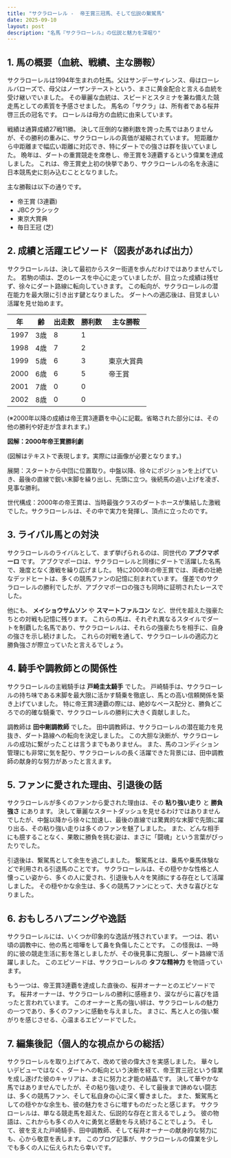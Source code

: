```yaml
---
title: "サクラローレル -  帝王賞三冠馬、そして伝説の繋駕馬"
date: 2025-09-10
layout: post
description: "名馬『サクラローレル』の伝説と魅力を深堀り"
---
```


## 1. 馬の概要（血統、戦績、主な勝鞍）

サクラローレルは1994年生まれの牡馬。父はサンデーサイレンス、母はローレルバローズで、母父はノーザンテーストという、まさに黄金配合と言える血統を受け継いでいました。  その華麗な血統は、スピードとスタミナを兼ね備えた競走馬としての素質を予感させました。  馬名の「サクラ」は、所有者である桜井啓三氏の冠名です。  ローレルは母方の血統に由来しています。

戦績は通算成績27戦11勝。  決して圧倒的な勝利数を誇った馬ではありませんが、その勝利の重みに、サクラローレルの真価が凝縮されています。  短距離から中距離まで幅広い距離に対応でき、特にダートでの強さは群を抜いていました。  晩年は、ダートの重賞競走を席巻し、帝王賞を3連覇するという偉業を達成しました。  これは、帝王賞史上初の快挙であり、サクラローレルの名を永遠に日本競馬史に刻み込むこととなりました。

主な勝鞍は以下の通りです。

* 帝王賞 (3連覇)
* JBCクラシック
* 東京大賞典
* 毎日王冠 (芝)


## 2. 成績と活躍エピソード（図表があれば出力）

サクラローレルは、決して最初からスター街道を歩んだわけではありませんでした。  若駒の頃は、芝のレースを中心に走っていましたが、目立った成績は残せず、徐々にダート路線に転向していきます。  この転向が、サクラローレルの潜在能力を最大限に引き出す鍵となりました。 ダートへの適応後は、目覚ましい活躍を見せ始めます。

| 年 | 齢 | 出走数 | 勝利数 | 主な勝鞍 |
|---|---|---|---|---|
| 1997 | 3歳 | 8 | 1 |  |
| 1998 | 4歳 | 7 | 2 |  |
| 1999 | 5歳 | 6 | 3 | 東京大賞典 |
| 2000 | 6歳 | 6 | 5 | 帝王賞 |
| 2001 | 7歳 | 0 | 0 |  |
| 2002 | 8歳 | 0 | 0 |  |

(※2000年以降の成績は帝王賞3連覇を中心に記載。省略された部分には、その他の勝利や好走が含まれます。)


**図解：2000年帝王賞勝利劇**

(図解はテキストで表現します。実際には画像が必要となります。)

展開：スタートから中団に位置取り。中盤以降、徐々にポジションを上げていき、最後の直線で鋭い末脚を繰り出し、先頭に立つ。後続馬の追い上げを凌ぎ、見事な勝利。

世代構成：2000年の帝王賞は、当時最強クラスのダートホースが集結した激戦でした。サクラローレルは、その中で実力を発揮し、頂点に立ったのです。


## 3. ライバル馬との対決

サクラローレルのライバルとして、まず挙げられるのは、同世代の **アブクマポーロ** です。  アブクマポーロは、サクラローレルと同様にダートで活躍した名馬で、幾度となく激戦を繰り広げました。  特に2000年の帝王賞では、両者の壮絶なデッドヒートは、多くの競馬ファンの記憶に刻まれています。  僅差でのサクラローレルの勝利でしたが、アブクマポーロの強さも同時に証明されたレースでした。

他にも、 **メイショウサムソン** や **スマートファルコン** など、世代を超えた強豪たちとの対戦も記憶に残ります。  これらの馬は、それぞれ異なるスタイルでダートを制覇した名馬であり、サクラローレルは、それらの強豪たちを相手に、自身の強さを示し続けました。  これらの対戦を通して、サクラローレルの適応力と勝負強さが際立っていたと言えるでしょう。


## 4. 騎手や調教師との関係性

サクラローレルの主戦騎手は **戸崎圭太騎手** でした。  戸崎騎手は、サクラローレルの持ち味である末脚を最大限に活かす騎乗を徹底し、馬との高い信頼関係を築き上げていました。  特に帝王賞3連覇の際には、絶妙なペース配分と、勝負どころでの的確な騎乗で、サクラローレルの勝利に大きく貢献しました。

調教師は **田中剛調教師** でした。  田中調教師は、サクラローレルの潜在能力を見抜き、ダート路線への転向を決定しました。  この大胆な決断が、サクラローレルの成功に繋がったことは言うまでもありません。  また、馬のコンディション管理にも非常に気を配り、サクラローレルの長く活躍できた背景には、田中調教師の献身的な努力があったと言えます。


## 5. ファンに愛された理由、引退後の話

サクラローレルが多くのファンから愛された理由は、その **粘り強い走り** と **勝負強さ** にあります。  決して華麗なスタートダッシュを見せるわけではありませんでしたが、中盤以降から徐々に加速し、最後の直線では驚異的な末脚で先頭に躍り出る、その粘り強い走りは多くのファンを魅了しました。  また、どんな相手にも臆することなく、果敢に勝負を挑む姿は、まさに「闘魂」という言葉がぴったりでした。

引退後は、繋駕馬として余生を過ごしました。  繋駕馬とは、乗馬や乗馬体験などで利用される引退馬のことです。  サクラローレルは、その穏やかな性格と人懐っこい姿から、多くの人に愛され、引退後も人々を笑顔にする存在として活躍しました。  その穏やかな余生は、多くの競馬ファンにとって、大きな喜びとなりました。


## 6. おもしろハプニングや逸話

サクラローレルには、いくつか印象的な逸話が残されています。  一つは、若い頃の調教中に、他の馬と喧嘩をして鼻を負傷したことです。  この怪我は、一時的に彼の競走生活に影を落としましたが、その後見事に克服し、ダート路線で活躍しました。  このエピソードは、サクラローレルの **タフな精神力** を物語っています。

もう一つは、帝王賞3連覇を達成した直後の、桜井オーナーとのエピソードです。  桜井オーナーは、サクラローレルの勝利に感極まり、涙ながらに喜びを語ったと言われています。  このオーナーと馬の強い絆は、サクラローレルの魅力の一つであり、多くのファンに感動を与えました。  まさに、馬と人との強い繋がりを感じさせる、心温まるエピソードでした。


## 7. 編集後記（個人的な視点からの総括）

サクラローレルを取り上げてみて、改めて彼の偉大さを実感しました。  華々しいデビューではなく、ダートへの転向という決断を経て、帝王賞三冠という偉業を成し遂げた彼のキャリアは、まさに努力と才能の結晶です。  決して華やかな馬ではありませんでしたが、その粘り強い走り、そして最後まで諦めない闘志は、多くの競馬ファン、そして私自身の心に深く響きました。  また、繋駕馬としての穏やかな余生も、彼の魅力をさらに増すものだったと感じます。  サクラローレルは、単なる競走馬を超えた、伝説的な存在と言えるでしょう。  彼の物語は、これからも多くの人々に勇気と感動を与え続けることでしょう。  そして、彼を支えた戸崎騎手、田中調教師、そして桜井オーナーの献身的な努力にも、心から敬意を表します。  このブログ記事が、サクラローレルの偉業を少しでも多くの人に伝えられたら幸いです。
